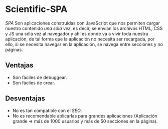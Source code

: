 # Scientific-SPA

*SPA* Son aplicaciones construidas con JavaScript que nos permiten cargar nuestro contenido *una sóla vez*, es decir, se envían los archivos HTML, CSS y JS una sóla vez al navegador y ahí es donde va a vivir toda nuestra aplicación, de tal forma que la aplicación no necesita ser recargada, por ello, si se necesita navegar en la aplicación, se navega entre secciones y no páginas.

## Ventajas

+ Son fáciles de debuggear.
+ Son fáciles de crear.

## Desventajas

+ No es tan compatible con el *SEO*.
+ No es recomendable aplicarlas para grandes aplicaciones (Aplicación grande => más de 1000 usuarios y más de 50 secciones en la página).
